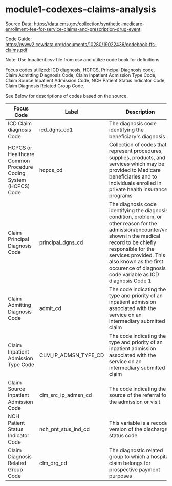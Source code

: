 # module1-codexes-claims-analysis
Source Data: https://data.cms.gov/collection/synthetic-medicare-enrollment-fee-for-service-claims-and-prescription-drug-event

Code Guide: https://www2.ccwdata.org/documents/10280/19022436/codebook-ffs-claims.pdf 

Note: Use Inpatient.csv file from csv and utilize code book for definitions


Focus codes utilized: ICD diagnosis, HCPCS, Principal Diagnosis code, Claim Admitting Diagnosis Code, Claim Inpatient Admission Type Code, Claim Source Inpatient Admission Code, NCH Patient Status Indicator Code, Claim Diagnosis Related Group Code.

See Below for descriptions of codes based on the source. 

| Focus Code | Label | Description | 
|------------|-------------| ---------------| 
|ICD Claim diagnosis Code | icd_dgns_cd1 | The diagnosis code identifying the beneficiary's diagnosis |
| HCPCS or Healthcare Common Procedure Coding System (HCPCS) Code | hcpcs_cd | Collection of codes that represent procedures, supplies, products, and services which may be provided to Medicare beneficiaries and to individuals enrolled in private health insurance programs |
| Claim Principal Diagnosis Code | principal_dgns_cd | The diagnosis code identifying the diagnosis, condition, problem, or other reason for the admission/encounter/visit shown in the medical record to be chiefly responsible for the services provided. This is also known as the first occurence of diagnosis code variable as ICD diagnosis Code 1 |
|  Claim Admitting Diagnosis Code | admit_cd | The code indicating the type and priority of an inpatient admission associated with the service on an intermediary submitted claim |
| Claim Inpatient Admission Type Code | CLM_IP_ADMSN_TYPE_CD | The code indicating the type and priority of an inpatient admission associated with the service on an intermediary submitted claim
| Claim Source Inpatient Admission Code | clm_src_ip_admsn_cd | The code indicating the source of the referral for the admission or visit |
| NCH Patient Status Indicator Code | nch_pnt_stus_ind_cd | This variable is a recoded version of the discharge status code
| Claim Diagnosis Related Group Code | clm_drg_cd | The diagnostic related group to which a hospital claim belongs for prospective payment purposes |
